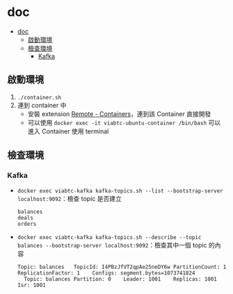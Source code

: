 # doc

- [doc](#doc)
  - [啟動環境](#啟動環境)
  - [檢查環境](#檢查環境)
    - [Kafka](#kafka)

## 啟動環境
1. `./container.sh`
2. 連到 container 中
    - 安裝 extension [Remote - Containers](https://marketplace.visualstudio.com/items?itemName=ms-vscode-remote.remote-containers)，連到該 Container 直接開發
    - 可以使用 `docker exec -it viabtc-ubuntu-container /bin/bash` 可以進入 Container 使用 terminal

## 檢查環境

### Kafka

- `docker exec viabtc-kafka kafka-topics.sh --list --bootstrap-server localhost:9092`：檢查 topic 是否建立

  ```
  balances
  deals
  orders
  ```

- `docker exec viabtc-kafka kafka-topics.sh --describe --topic balances --bootstrap-server localhost:9092`：檢查其中一個 topic 的內容

  ```
  Topic: balances	TopicId: I4PBzJfVT2qpAe25neDY6w	PartitionCount: 1	ReplicationFactor: 1	Configs: segment.bytes=1073741824
    Topic: balances	Partition: 0	Leader: 1001	Replicas: 1001	Isr: 1001
  ```